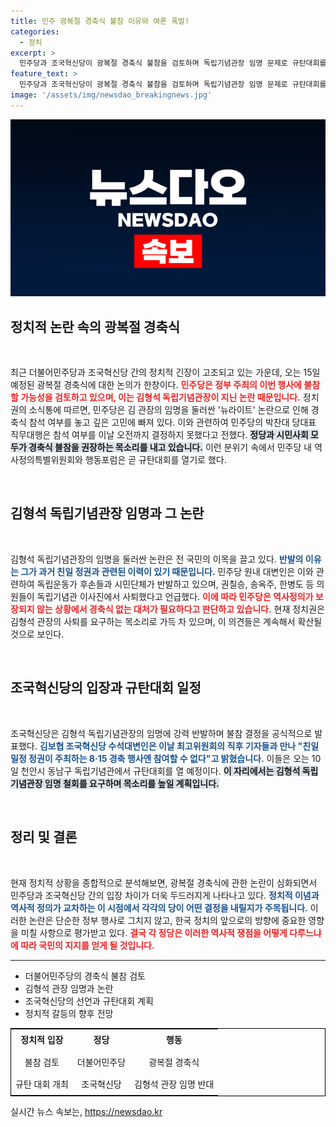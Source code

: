 ```yaml
---
title: 민주 광복절 경축식 불참 이유와 여론 폭발!
categories:
  - 정치
excerpt: >
  민주당과 조국혁신당이 광복절 경축식 불참을 검토하며 독립기념관장 임명 문제로 규탄대회를 예고했다. 친일 밀정 정권이 주최하는 행사엔 참여할 수 없다는 경고 속에 정치권의 긴장감이 고조되고 있다!
feature_text: >
  민주당과 조국혁신당이 광복절 경축식 불참을 검토하며 독립기념관장 임명 문제로 규탄대회를 예고했다. 친일 밀정 정권이 주최하는 행사엔 참여할 수 없다는 경고 속에 정치권의 긴장감이 고조되고 있다!
image: '/assets/img/newsdao_breakingnews.jpg'
---
```


<p><img src="/assets/img/newsdao_breakingnews.jpg" alt="koreaapp 속보" /></p>

<h2 data-ke-size="size26">정치적 논란 속의 광복절 경축식</h2>

<p data-ke-size="size16">&nbsp;</p>  

<p>최근 더불어민주당과 조국혁신당 간의 정치적 긴장이 고조되고 있는 가운데, 오는 15일 예정된 광복절 경축식에 대한 논의가 한창이다. <b><span style="color: #ee2323;">민주당은 정부 주최의 이번 행사에 불참할 가능성을 검토하고 있으며, 이는 김형석 독립기념관장이 지닌 논란 때문입니다.</span></b> 정치권의 소식통에 따르면, 민주당은 김 관장의 임명을 둘러싼 '뉴라이트' 논란으로 인해 경축식 참석 여부를 놓고 깊은 고민에 빠져 있다. 이와 관련하여 민주당의 박찬대 당대표 직무대행은 참석 여부를 이날 오전까지 결정하지 못했다고 전했다. <b><span style="background-color: #21538527;">정당과 시민사회 모두가 경축식 불참을 권장하는 목소리를 내고 있습니다.</span></b> 이런 분위기 속에서 민주당 내 역사정의특별위원회와 행동포럼은 곧 규탄대회를 열기로 했다. </p>

<p data-ke-size="size16">&nbsp;</p>  

<h2 data-ke-size="size26">김형석 독립기념관장 임명과 그 논란</h2>

<p data-ke-size="size16">&nbsp;</p>  

<p>김형석 독립기념관장의 임명을 둘러싼 논란은 전 국민의 이목을 끌고 있다. <b><span style="color: #1a5490;">반발의 이유는 그가 과거 친일 정권과 관련된 이력이 있기 때문입니다.</span></b> 민주당 원내 대변인은 이와 관련하여 독립운동가 후손들과 시민단체가 반발하고 있으며, 권칠승, 송옥주, 한병도 등 의원들이 독립기념관 이사진에서 사퇴했다고 언급했다. <b><span style="color: #ee2323;">이에 따라 민주당은 역사정의가 보장되지 않는 상황에서 경축식 없는 대처가 필요하다고 판단하고 있습니다.</span></b> 현재 정치권은 김형석 관장의 사퇴를 요구하는 목소리로 가득 차 있으며, 이 의견들은 계속해서 확산될 것으로 보인다. </p>

<p data-ke-size="size16">&nbsp;</p>  

<h2 data-ke-size="size26">조국혁신당의 입장과 규탄대회 일정</h2>

<p data-ke-size="size16">&nbsp;</p>  

<p>조국혁신당은 김형석 독립기념관장의 임명에 강력 반발하며 불참 결정을 공식적으로 발표했다. <b><span style="color: #1a5490;">김보협 조국혁신당 수석대변인은 이날 최고위원회의 직후 기자들과 만나 "친일 밀정 정권이 주최하는 8·15 경축 행사엔 참여할 수 없다"고 밝혔습니다.</span></b> 이들은 오는 10일 천안시 동남구 독립기념관에서 규탄대회를 열 예정이다. <b><span style="background-color: #21538527;">이 자리에서는 김형석 독립기념관장 임명 철회를 요구하며 목소리를 높일 계획입니다.</span></b> </p>

<p data-ke-size="size16">&nbsp;</p>  

<h2 data-ke-size="size26">정리 및 결론</h2>

<p data-ke-size="size16">&nbsp;</p>  

<p>현재 정치적 상황을 종합적으로 분석해보면, 광복절 경축식에 관한 논란이 심화되면서 민주당과 조국혁신당 간의 입장 차이가 더욱 두드러지게 나타나고 있다. <b><span style="color: #1a5490;">정치적 이념과 역사적 정의가 교차하는 이 시점에서 각각의 당이 어떤 결정을 내릴지가 주목됩니다.</span></b> 이러한 논란은 단순한 정부 행사로 그치지 않고, 한국 정치의 앞으로의 방향에 중요한 영향을 미칠 사항으로 평가받고 있다. <b><span style="color: #ee2323;">결국 각 정당은 이러한 역사적 쟁점을 어떻게 다루느냐에 따라 국민의 지지를 얻게 될 것입니다.</span></b> </p>

<hr>  

<ul>  
<li>더불어민주당의 경축식 불참 검토</li>  
<li>김형석 관장 임명과 논란</li>  
<li>조국혁신당의 선언과 규탄대회 계획</li>  
<li>정치적 갈등의 향후 전망</li>  
</ul>  

<table style="width: 100%; border: 1px solid #000;">  
<tbody>  
<tr>  
<td style="text-align: center; height: 30px;"><b>정치적 입장</b></td>  
<td style="text-align: center; height: 30px;"><b>정당</b></td>  
<td style="text-align: center; height: 30px;"><b>행동</b></td>  
</tr>  
<tr>  
<td style="text-align: center; height: 30px;">불참 검토</td>  
<td style="text-align: center; height: 30px;">더불어민주당</td>  
<td style="text-align: center; height: 30px;">광복절 경축식</td>  
</tr>  
<tr>  
<td style="text-align: center; height: 30px;">규탄 대회 개최</td>  
<td style="text-align: center; height: 30px;">조국혁신당</td>  
<td style="text-align: center; height: 30px;">김형석 관장 임명 반대</td>  
</tr>  
</tbody>  
</table>
실시간 뉴스 속보는, <a href="https://newsdao.kr" rel="dofollow">https://newsdao.kr</a>



